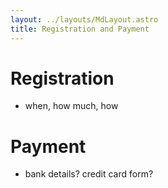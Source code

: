 ```yaml
---
layout: ../layouts/MdLayout.astro
title: Registration and Payment
---
```


# Registration

- when, how much, how

# Payment

- bank details? credit card form?
